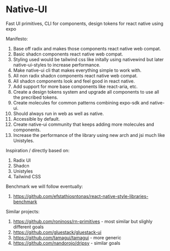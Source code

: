 # Native-UI

Fast UI primitives, CLI for components, design tokens for react native using expo

Manifesto:

1. Base off radix and makes those components react native web compat.
2. Basic shadcn components react native web compat.
3. Styling used would be tailwind css like initally using nativewind but later native-ui-styles to increase performance.
4. Make native-ui cli that makes everything simple to work with.
5. All non radix shadcn components react native web compat.
6. All shadcn components look and feel good in react native.
7. Add support for more base components like react-aria, etc.
8. Create a design tokens system and upgrade all components to use all the precribed tokens.
9. Create molecules for common patterns combining expo-sdk and native-ui.
10. Should always run in web as well as native.
11. Accessible by default.
12. Create native-ui community that keeps adding more molecules and components.
13. Increase the performance of the library using new arch and jsi much like Unistyles.

Inspiration / directly based on:

1. Radix UI
2. Shadcn
3. Unistyles
4. Tailwind CSS

Benchmark we will follow eventually:

1. https://github.com/efstathiosntonas/react-native-style-libraries-benchmark

Similar projects:
1. https://github.com/roninoss/rn-primitives - most similar but slighly different goals
2. https://github.com/gluestack/gluestack-ui
3. https://github.com/tamagui/tamagui - more generic
4. https://github.com/nandorojo/dripsy - similar goals

